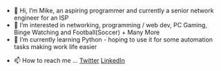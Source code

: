 - 👋 Hi, I’m Mike, an aspiring programmer and currently a senior network engineer for an ISP
- 👀 I’m interested in networking, programming / web dev, PC Gaming, Binge Watching and Football(Soccer) + Many More
- 🌱 I’m currently learning Python - hoping to use it for some automation tasks making work life easier
<!-- - 💞️ I’m looking to collaborate on ... -->
- 📫 How to reach me ... [Twitter](https://twitter.com/HernTech) [LinkedIn](https://www.linkedin.com/in/mike-hern-b32a9266/)

<!---
herntech/herntech is a ✨ special ✨ repository because its `README.md` (this file) appears on your GitHub profile.
You can click the Preview link to take a look at your changes.
--->

